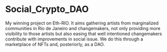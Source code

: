 # Social_Crypto_DAO
My winning project on Eth-RIO. It aims gathering artists from marginalized communities in Rio de Janeiro and changemakers, not only providing more visibility to those artists but also easing that well intentioned changemakers contribute with improvements in social issue. We do this through a marketplace of NFTs and, posteriorly, as a DAO.
